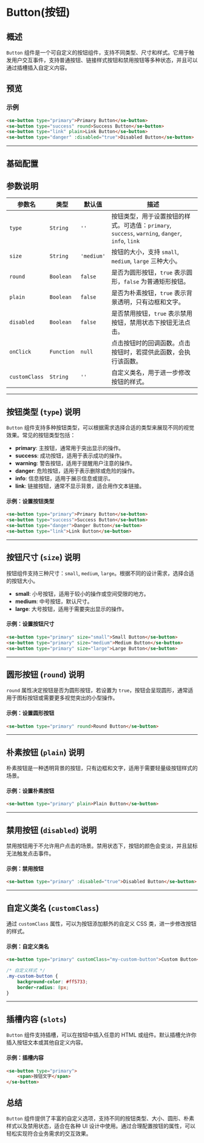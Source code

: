 

# Button(按钮)
## 概述
`Button` 组件是一个可自定义的按钮组件，支持不同类型、尺寸和样式。它用于触发用户交互事件，支持普通按钮、链接样式按钮和禁用按钮等多种状态，并且可以通过插槽插入自定义内容。

## 预览
<preview path="../../demos/button/button.vue" title="按钮组件使用" description="展示如何使用按钮组件，支持多种类型、大小和禁用状态。"></preview>

### 示例
```html
<se-button type="primary">Primary Button</se-button>
<se-button type="success" round>Success Button</se-button>
<se-button type="link" plain>Link Button</se-button>
<se-button type="danger" :disabled="true">Disabled Button</se-button>
```

---

## 基础配置

## 参数说明

| 参数名        | 类型         | 默认值      | 描述                                                                                       |
| ------------- | ------------ | ----------- | ------------------------------------------------------------------------------------------ | 
| `type`        | `String`     | `''`        | 按钮类型，用于设置按钮的样式。可选值：`primary`, `success`, `warning`, `danger`, `info`, `link`  
| `size`        | `String`     | `'medium'`  | 按钮的大小，支持 `small`, `medium`, `large` 三种大小。                                     | 
| `round`       | `Boolean`    | `false`     | 是否为圆形按钮，`true` 表示圆形，`false` 为普通矩形按钮。                                    | 
| `plain`       | `Boolean`    | `false`     | 是否为朴素按钮，`true` 表示背景透明，只有边框和文字。                                        | 
| `disabled`    | `Boolean`    | `false`     | 是否禁用按钮，`true` 表示禁用按钮，禁用状态下按钮无法点击。                                | 
| `onClick`     | `Function`   | `null`      | 点击按钮时的回调函数。点击按钮时，若提供此函数，会执行该函数。                            | 
| `customClass` | `String`     | `''`        | 自定义类名，用于进一步修改按钮的样式。                                                     | 

---

## 按钮类型 (`type`) 说明

`Button` 组件支持多种按钮类型，可以根据需求选择合适的类型来展现不同的视觉效果。常见的按钮类型包括：

- **primary**: 主按钮，通常用于突出显示的操作。
- **success**: 成功按钮，适用于表示成功的操作。
- **warning**: 警告按钮，适用于提醒用户注意的操作。
- **danger**: 危险按钮，适用于表示删除或危险的操作。
- **info**: 信息按钮，适用于展示信息或提示。
- **link**: 链接按钮，通常不显示背景，适合用作文本链接。

#### 示例：设置按钮类型
```html
<se-button type="primary">Primary Button</se-button>
<se-button type="success">Success Button</se-button>
<se-button type="danger">Danger Button</se-button>
<se-button type="link">Link Button</se-button>
```

---

## 按钮尺寸 (`size`) 说明

按钮组件支持三种尺寸：`small`, `medium`, `large`。根据不同的设计需求，选择合适的按钮大小。

- **small**: 小号按钮，适用于较小的操作或空间受限的地方。
- **medium**: 中号按钮，默认尺寸。
- **large**: 大号按钮，适用于需要突出显示的操作。

#### 示例：设置按钮尺寸
```html
<se-button type="primary" size="small">Small Button</se-button>
<se-button type="primary" size="medium">Medium Button</se-button>
<se-button type="primary" size="large">Large Button</se-button>
```

---

## 圆形按钮 (`round`) 说明

`round` 属性决定按钮是否为圆形按钮，若设置为 `true`，按钮会呈现圆形，通常适用于图标按钮或需要更多视觉突出的小型操作。

#### 示例：设置圆形按钮
```html
<se-button type="primary" round>Round Button</se-button>
```

---

## 朴素按钮 (`plain`) 说明

朴素按钮是一种透明背景的按钮，只有边框和文字，适用于需要轻量级按钮样式的场景。

#### 示例：设置朴素按钮
```html
<se-button type="primary" plain>Plain Button</se-button>
```

---

## 禁用按钮 (`disabled`) 说明

禁用按钮用于不允许用户点击的场景。禁用状态下，按钮的颜色会变淡，并且鼠标无法触发点击事件。

#### 示例：禁用按钮
```html
<se-button type="primary" :disabled="true">Disabled Button</se-button>
```

---

## 自定义类名 (`customClass`)

通过 `customClass` 属性，可以为按钮添加额外的自定义 CSS 类，进一步修改按钮的样式。

#### 示例：自定义类名
```html
<se-button type="primary" customClass="my-custom-button">Custom Button</se-button>
```

```css
/* 自定义样式 */
.my-custom-button {
    background-color: #ff5733;
    border-radius: 8px;
}
```

---

## 插槽内容 (`slots`)

`Button` 组件支持插槽，可以在按钮中插入任意的 HTML 或组件。默认插槽允许你插入按钮文本或其他自定义内容。

#### 示例：插槽内容
```html
<se-button type="primary">
    <span>按钮文字</span>
</se-button>
```



## 总结

`Button` 组件提供了丰富的自定义选项，支持不同的按钮类型、大小、圆形、朴素样式以及禁用状态，适合在各种 UI 设计中使用。通过合理配置按钮的属性，可以轻松实现符合业务需求的交互效果。
